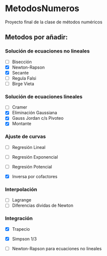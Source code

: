 # MetodosNumeros
Proyecto final de la clase de métodos numéricos

## Metodos por añadir:

### Solución de ecuaciones no lineales
- [ ] Bisección
- [X] Newton-Rapson
- [X] Secante
- [ ] Regula Falsi
- [ ] Birge Vieta

### Solución de ecuaciones lineales
- [ ] Cramer
- [X] Eliminación Gaussiana
- [X] Gauss Jordan c/s Pivoteo
- [X] Montante

### Ajuste de curvas
- [ ] Regresión Lineal
- [ ] Regresión Exponencial
- [ ] Regresión Potencial

- [X] Inversa por cofactores

### Interpolación
- [ ] Lagrange
- [ ] Diferencias dividas de Newton

### Integración
- [X] Trapecio
- [X] Simpson 1/3
- [ ] Newton-Rapson para ecuaciones no lineales

